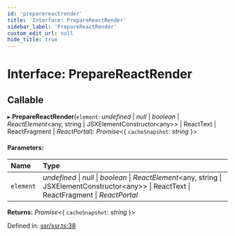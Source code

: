 ```yaml
---
id: 'preparereactrender'
title: 'Interface: PrepareReactRender'
sidebar_label: 'PrepareReactRender'
custom_edit_url: null
hide_title: true
---
```


# Interface: PrepareReactRender

## Callable

▸ **PrepareReactRender**(`element`: _undefined_ \| _null_ \| _boolean_ \| _ReactElement_<any, string \| JSXElementConstructor<any\>\> \| ReactText \| ReactFragment \| _ReactPortal_): _Promise_<{ `cacheSnapshot`: _string_ }\>

#### Parameters:

| Name      | Type                                                                                                                                             |
| :-------- | :----------------------------------------------------------------------------------------------------------------------------------------------- |
| `element` | _undefined_ \| _null_ \| _boolean_ \| _ReactElement_<any, string \| JSXElementConstructor<any\>\> \| ReactText \| ReactFragment \| _ReactPortal_ |

**Returns:** _Promise_<{ `cacheSnapshot`: _string_ }\>

Defined in: [ssr/ssr.ts:38](https://github.com/gqless/new_gqless/blob/master/packages/react/src/ssr/ssr.ts#L38)
